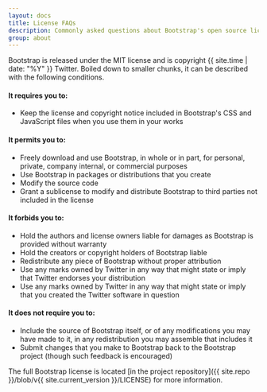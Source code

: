 ```yaml
---
layout: docs
title: License FAQs
description: Commonly asked questions about Bootstrap's open source license.
group: about
---
```


Bootstrap is released under the MIT license and is copyright {{ site.time | date: "%Y" }} Twitter. Boiled down to smaller chunks, it can be described with the following conditions.

#### It requires you to:

* Keep the license and copyright notice included in Bootstrap's CSS and JavaScript files when you use them in your works

#### It permits you to:

* Freely download and use Bootstrap, in whole or in part, for personal, private, company internal, or commercial purposes
* Use Bootstrap in packages or distributions that you create
* Modify the source code
* Grant a sublicense to modify and distribute Bootstrap to third parties not included in the license

#### It forbids you to:

* Hold the authors and license owners liable for damages as Bootstrap is provided without warranty
* Hold the creators or copyright holders of Bootstrap liable
* Redistribute any piece of Bootstrap without proper attribution
* Use any marks owned by Twitter in any way that might state or imply that Twitter endorses your distribution
* Use any marks owned by Twitter in any way that might state or imply that you created the Twitter software in question

#### It does not require you to:

* Include the source of Bootstrap itself, or of any modifications you may have made to it, in any redistribution you may assemble that includes it
* Submit changes that you make to Bootstrap back to the Bootstrap project (though such feedback is encouraged)

The full Bootstrap license is located [in the project repository]({{ site.repo }}/blob/v{{ site.current_version }}/LICENSE) for more information.
